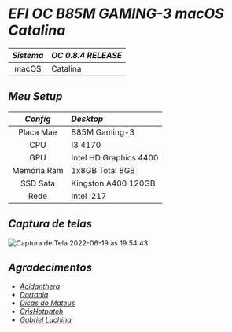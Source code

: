 # *EFI OC B85M GAMING-3 macOS Catalina*

*Sistema* | *OC 0.8.4 RELEASE*
:---: | :---
macOS | Catalina

## *Meu Setup*

*Config* | *Desktop*
:---: | :---
 Placa Mae | B85M Gaming-3
 CPU | I3 4170
 GPU | Intel HD Graphics 4400
 Memória Ram | 1x8GB Total 8GB
 SSD Sata| Kingston A400 120GB
 Rede| Intel I217

 ## *Captura de telas*
 
 ![Captura de Tela 2022-06-19 às 19 54 43](https://user-images.githubusercontent.com/103699861/175837721-556d1306-439d-4d54-94ea-f96bef419adb.png) 

 ## *Agradecimentos*

- [*Acidanthera*](https://github.com/acidanthera)
- [*Dortania*](https://dortania.github.io/OpenCore-Install-Guide/config.plist/haswell.html)
- [*Dicas do Mateus*](https://www.youtube.com/c/DicasdoMateus)
- [*CrisHotpatch*](https://t.me/crishotpatch)
- [*Gabriel Luchina*](https://www.youtube.com/c/GabrielLuchina)
